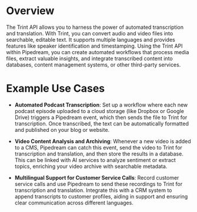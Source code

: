 # Overview

The Trint API allows you to harness the power of automated transcription and translation. With Trint, you can convert audio and video files into searchable, editable text. It supports multiple languages and provides features like speaker identification and timestamping. Using the Trint API within Pipedream, you can create automated workflows that process media files, extract valuable insights, and integrate transcribed content into databases, content management systems, or other third-party services.

# Example Use Cases

- **Automated Podcast Transcription**: Set up a workflow where each new podcast episode uploaded to a cloud storage (like Dropbox or Google Drive) triggers a Pipedream event, which then sends the file to Trint for transcription. Once transcribed, the text can be automatically formatted and published on your blog or website.

- **Video Content Analysis and Archiving**: Whenever a new video is added to a CMS, Pipedream can catch this event, send the video to Trint for transcription and translation, and then store the results in a database. This can be linked with AI services to analyze sentiment or extract topics, enriching your video archive with searchable metadata.

- **Multilingual Support for Customer Service Calls**: Record customer service calls and use Pipedream to send these recordings to Trint for transcription and translation. Integrate this with a CRM system to append transcripts to customer profiles, aiding in support and ensuring clear communication across different languages.

